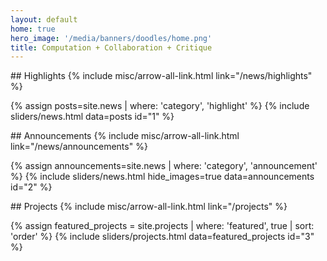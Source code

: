 ```yaml
---
layout: default
home: true
hero_image: '/media/banners/doodles/home.png'
title: Computation + Collaboration + Critique
---
```


<div class="block pb-5" markdown="1">
## Highlights {% include misc/arrow-all-link.html link="/news/highlights" %}

{% assign posts=site.news | where: 'category', 'highlight' %}
{% include sliders/news.html data=posts id="1" %}

</div>


<div class="block pb-5" markdown="1">
## Announcements {% include misc/arrow-all-link.html link="/news/announcements" %}

{% assign announcements=site.news | where: 'category', 'announcement' %}
{% include sliders/news.html hide_images=true data=announcements id="2" %}
</div>




<div class="block pb-5" markdown="1">
## Projects {% include misc/arrow-all-link.html link="/projects" %}

{% assign featured_projects = site.projects | where: 'featured', true | sort: 'order' %}
{% include sliders/projects.html data=featured_projects id="3" %}
</div>